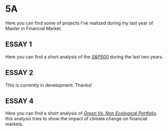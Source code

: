 # 5A
Here you can find some of projects I've realized during my last year of Master in Financial Market

## ESSAY 1
  Here you can find a short analysis of the *[S&P500](https://nbviewer.jupyter.org/github/ZoziLaMalice/5A/blob/master/Quantitative%20Finance/ESSAY%201/essay_1.ipynb)* during the last two years.

## ESSAY 2
  This is currently in development. Thanks!

## ESSAY 4
  Here you can find a short analysis of *[Green Vs. Non Ecological Portfolio](https://nbviewer.jupyter.org/github/ZoziLaMalice/5A/blob/master/Quantitative%20Finance/ESSAY%204/Green_Vs_Bad_Portfolio.ipynb)*.
  this analysis tries to show the impact of climate change on financial markets.